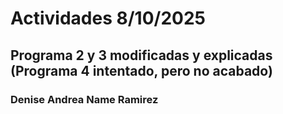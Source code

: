 # Actividades 8/10/2025
## Programa 2 y 3 modificadas y explicadas (Programa 4 intentado, pero no acabado)
### Denise Andrea Name Ramirez
